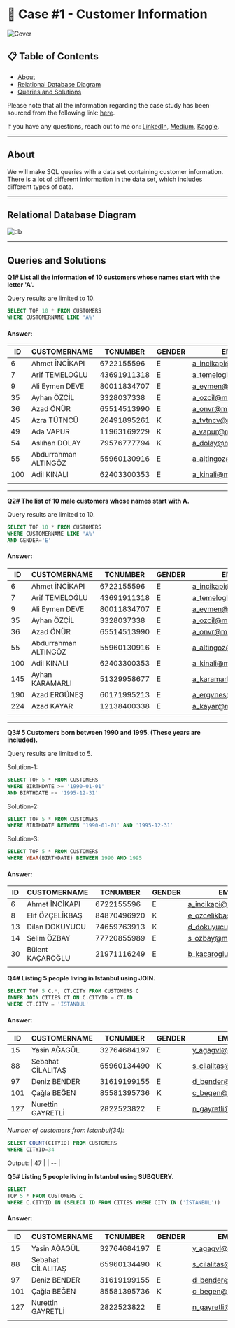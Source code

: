 # 📁 Case #1 - Customer Information
![Cover](https://github.com/hhuseyincosgun/Learning-SQL-With-Real-Cases/assets/21257660/8ff07d2b-380d-417c-9c3f-ddae00f38719)


## 📋 Table of Contents
- [About](#about)
- [Relational Database Diagram](#relational-database-diagram)
- [Queries and Solutions](#queries-and-solutions)

Please note that all the information regarding the case study has been sourced from the following link: [here](https://www.udemy.com/course/alistirmalarla-sql-ogreniyorum/). 

If you have any questions, reach out to me on:
[LinkedIn](https://www.linkedin.com/in/hasanhuseyincosgun/),
[Medium](https://medium.com/@hhuseyincosgun),
[Kaggle](https://www.kaggle.com/huseyincosgun).
***

## About
We will make SQL queries with a data set containing customer information. There is a lot of different information in the data set, which includes different types of data.

***

## Relational Database Diagram

![db](https://github.com/hhuseyincosgun/Learning-SQL-With-Real-Cases/assets/21257660/b600377b-4af9-4f24-ae0c-8b0efebce307)
***

## Queries and Solutions


**Q1# List all the information of 10 customers whose names start with the letter 'A'.**

Query results are limited to 10.
````sql
SELECT TOP 10 * FROM CUSTOMERS
WHERE CUSTOMERNAME LIKE 'A%'
````
#### Answer:
| ID  | CUSTOMERNAME         | TCNUMBER    | GENDER | EMAIL                 | BIRTHDATE  | CITYID | DISTRICTID | TELNR1       | TELNR2       |
| --- | -------------------- | ----------- | ------ | --------------------- | ---------- | ------ | ---------- | ------------ | ------------ |
| 6   | Ahmet İNCİKAPI       | 6722155596  | E      | a_incikapi@miuul.com  | 28.05.1991 | 53     | 225        | (532)2414618 | (538)8459085 |
| 7   | Arif TEMELOĞLU       | 43691911318 | E      | a_temeloglu@miuul.com | 11.12.1967 | 40     | 638        | (554)5504524 | (534)6379277 |
| 9   | Ali Eymen DEVE       | 80011834707 | E      | a_eymen@miuul.com     | 23.01.1985 | 39     | 463        | (533)8082176 | (538)4811026 |
| 35  | Ayhan ÖZÇİL          | 3328037338  | E      | a_ozcil@miuul.com     | 8.11.1963  | 10     | 114        | (543)2007274 | (534)1062665 |
| 36  | Azad ÖNÜR            | 65514513990 | E      | a_onvr@miuul.com      | 23.03.1989 | 55     | 722        | (532)7551426 | (542)2487070 |
| 45  | Azra TÜTNCÜ          | 26491895261 | K      | a_tvtncv@miuul.com    | 1.01.1977  | 73     | 815        | (534)6093597 | (537)4311757 |
| 49  | Ada VAPUR            | 11963169229 | K      | a_vapur@miuul.com     | 18.01.1949 | 37     | 569        | (532)6239599 | (532)9787325 |
| 54  | Aslıhan DOLAY        | 79576777794 | K      | a_dolay@miuul.com     | 8.01.1957  | 19     | 734        | (554)8938397 | (544)5597413 |
| 55  | Abdurrahman ALTINGÖZ | 55960130916 | E      | a_altingoz@miuul.com  | 7.08.1999  | 37     | 720        | (544)6667247 | (538)2796190 |
| 100 | Adil KINALI          | 62403300353 | E      | a_kinali@miuul.com    | 29.04.1995 | 21     | 675        | (542)5082498 | (533)8398360 |
|     |
***
**Q2# The list of 10 male customers whose names start with A.**

Query results are limited to 10.
````sql
SELECT TOP 10 * FROM CUSTOMERS
WHERE CUSTOMERNAME LIKE 'A%'
AND GENDER='E'
````
#### Answer:
| ID  | CUSTOMERNAME         | TCNUMBER    | GENDER | EMAIL                 | BIRTHDATE  | CITYID | DISTRICTID | TELNR1       | TELNR2       |
| --- | -------------------- | ----------- | ------ | --------------------- | ---------- | ------ | ---------- | ------------ | ------------ |
| 6   | Ahmet İNCİKAPI       | 6722155596  | E      | a_incikapi@miuul.com  | 28.05.1991 | 53     | 225        | (532)2414618 | (538)8459085 |
| 7   | Arif TEMELOĞLU       | 43691911318 | E      | a_temeloglu@miuul.com | 11.12.1967 | 40     | 638        | (554)5504524 | (534)6379277 |
| 9   | Ali Eymen DEVE       | 80011834707 | E      | a_eymen@miuul.com     | 23.01.1985 | 39     | 463        | (533)8082176 | (538)4811026 |
| 35  | Ayhan ÖZÇİL          | 3328037338  | E      | a_ozcil@miuul.com     | 8.11.1963  | 10     | 114        | (543)2007274 | (534)1062665 |
| 36  | Azad ÖNÜR            | 65514513990 | E      | a_onvr@miuul.com      | 23.03.1989 | 55     | 722        | (532)7551426 | (542)2487070 |
| 55  | Abdurrahman ALTINGÖZ | 55960130916 | E      | a_altingoz@miuul.com  | 7.08.1999  | 37     | 720        | (544)6667247 | (538)2796190 |
| 100 | Adil KINALI          | 62403300353 | E      | a_kinali@miuul.com    | 29.04.1995 | 21     | 675        | (542)5082498 | (533)8398360 |
| 145 | Ayhan KARAMARLI      | 51329958677 | E      | a_karamarli@miuul.com | 2.12.1957  | 39     | 598        | (544)6372815 | (532)5308665 |
| 190 | Azad ERGÜNEŞ         | 60171995213 | E      | a_ergvnes@miuul.com   | 19.07.1990 | 14     | 408        | (538)3718436 | (537)4538516 |
| 224 | Azad KAYAR           | 12138400338 | E      | a_kayar@miuul.com     | 22.03.1981 | 37     | 174        | (553)8521332 | (555)7492984 |
|     |
***
**Q3# 5 Customers born between 1990 and 1995. (These years are included).**

Query results are limited to 5.

Solution-1:
````sql
SELECT TOP 5 * FROM CUSTOMERS
WHERE BIRTHDATE >= '1990-01-01'
AND BIRTHDATE <= '1995-12-31'
````

Solution-2:
````sql
SELECT TOP 5 * FROM CUSTOMERS
WHERE BIRTHDATE BETWEEN '1990-01-01' AND '1995-12-31'
````

Solution-3:
````sql
SELECT TOP 5 * FROM CUSTOMERS
WHERE YEAR(BIRTHDATE) BETWEEN 1990 AND 1995
````
#### Answer:
| ID | CUSTOMERNAME     | TCNUMBER    | GENDER | EMAIL                  | BIRTHDATE  | CITYID | DISTRICTID | TELNR1       | TELNR2       |
| -- | ---------------- | ----------- | ------ | ---------------------- | ---------- | ------ | ---------- | ------------ | ------------ |
| 6  | Ahmet İNCİKAPI   | 6722155596  | E      | a_incikapi@miuul.com   | 28.05.1991 | 53     | 225        | (532)2414618 | (538)8459085 |
| 8  | Elif ÖZÇELİKBAŞ  | 84870496920 | K      | e_ozcelikbas@miuul.com | 6.06.1993  | 73     | 815        | (536)9014627 | (544)3937372 |
| 13 | Dilan DOKUYUCU   | 74659763913 | K      | d_dokuyucu@miuul.com   | 21.01.1993 | 25     | 333        | (538)8929868 | (534)4275461 |
| 14 | Selim ÖZBAY      | 77720855989 | E      | s_ozbay@miuul.com      | 2.10.1992  | 73     | 815        | (535)5906635 | (533)4273519 |
| 30 | Bülent KAÇAROĞLU | 21971116249 | E      | b_kacaroglu@miuul.com  | 9.01.1995  | 42     | 311        | (554)6844639 | (541)5324664 |
|    |

**Q4# Listing 5 people living in Istanbul using JOIN.**

````sql
SELECT TOP 5 C.*, CT.CITY FROM CUSTOMERS C
INNER JOIN CITIES CT ON C.CITYID = CT.ID
WHERE CT.CITY = 'İSTANBUL'
````
#### Answer:
| ID  | CUSTOMERNAME      | TCNUMBER    | GENDER | EMAIL                 | BIRTHDATE  | CITYID | DISTRICTID | TELNR1       | TELNR2       | CITY     |
| --- | ----------------- | ----------- | ------ | --------------------- | ---------- | ------ | ---------- | ------------ | ------------ | -------- |
| 15  | Yasin AĞAGÜL      | 32764684197 | E      | y_agagvl@miuul.com    | 19.10.1979 | 34     | 897        | (532)6102663 | (537)3381012 | İSTANBUL |
| 88  | Sebahat CİLALITAŞ | 65960134490 | K      | s_cilalitas@miuul.com | 30.09.1978 | 34     | 64         | (535)7019065 | (532)2408341 | İSTANBUL |
| 97  | Deniz BENDER      | 31619199155 | E      | d_bender@miuul.com    | 4.04.1986  | 34     | 134        | (542)4181722 | (536)4621320 | İSTANBUL |
| 101 | Çağla BEĞEN       | 85581395736 | K      | c_begen@miuul.com     | 22.12.1991 | 34     | 81         | (535)1338012 | (533)8331511 | İSTANBUL |
| 127 | Nurettin GAYRETLİ | 2822523822  | E      | n_gayretli@miuul.com  | 27.04.1950 | 34     | 84         | (532)7969080 | (536)7322740 | İSTANBUL |

*Number of customers from Istanbul(34):*
````sql
SELECT COUNT(CITYID) FROM CUSTOMERS 
WHERE CITYID=34
````
Output:
| 47 |
| -- |

**Q5# Listing 5 people living in Istanbul using SUBQUERY.**
````sql
SELECT 
TOP 5 * FROM CUSTOMERS C
WHERE C.CITYID IN (SELECT ID FROM CITIES WHERE CITY IN ('İSTANBUL'))
````

#### Answer:
| ID  | CUSTOMERNAME      | TCNUMBER    | GENDER | EMAIL                 | BIRTHDATE  | CITYID | DISTRICTID | TELNR1       | TELNR2       |
| --- | ----------------- | ----------- | ------ | --------------------- | ---------- | ------ | ---------- | ------------ | ------------ |
| 15  | Yasin AĞAGÜL      | 32764684197 | E      | y_agagvl@miuul.com    | 19.10.1979 | 34     | 897        | (532)6102663 | (537)3381012 |
| 88  | Sebahat CİLALITAŞ | 65960134490 | K      | s_cilalitas@miuul.com | 30.09.1978 | 34     | 64         | (535)7019065 | (532)2408341 |
| 97  | Deniz BENDER      | 31619199155 | E      | d_bender@miuul.com    | 4.04.1986  | 34     | 134        | (542)4181722 | (536)4621320 |
| 101 | Çağla BEĞEN       | 85581395736 | K      | c_begen@miuul.com     | 22.12.1991 | 34     | 81         | (535)1338012 | (533)8331511 |
| 127 | Nurettin GAYRETLİ | 2822523822  | E      | n_gayretli@miuul.com  | 27.04.1950 | 34     | 84         | (532)7969080 | (536)7322740 |
|     |
